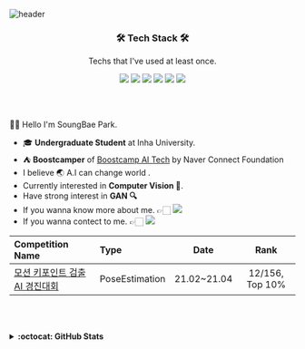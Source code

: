 ![header](https://capsule-render.vercel.app/api?type=waving&color=timeGradient&height=240&section=header&text=Hi,%20I'm%20SongBae🤗&fontSize=36&animation=fadeIn&fontAlignY=36)


<h3 align='center'>🛠 Tech Stack 🛠</h3>

<p align='center' font-weight='bold'> Techs that I've used at least once.</p>
<p align='center'>

<img src="https://img.shields.io/badge/C++-3766AB?style=flat&logo=C++&logoColor=white"> 
<img src="https://img.shields.io/badge/Python-3766AB?style=flat&logo=Python&logoColor=white"> 
<img src="https://img.shields.io/badge/Pytorch-FF3232?style=flat&logo=Pytorch&logoColor=white"> 
<img src="https://img.shields.io/badge/Tensorflow-FF8C0A?style=flat&logo=Tensorflow&logoColor=white"> 
<img src="https://img.shields.io/badge/Numpy-1E8449?style=flat&logo=Numpy&logoColor=white">
<img src="https://img.shields.io/badge/MySQL-FFD228?style=flat&logo=MySQL&logoColor=white">
</p>
<br></br>

👋🏻 Hello I'm SoungBae Park.
- 🎓 **Undergraduate Student** at Inha University.
- ⛺ **Boostcamper** of [Boostcamp AI Tech](https://boostcamp.connect.or.kr/program.html) by Naver Connect Foundation
- I believe 🌏 A.I can change world .
- Currently interested in **Computer Vision 👀**. 
- Have strong interest in **GAN 🔍**
- If you wanna know more about me. 👉🏻 <a href="https://songbae.oopy.io/"><img src="https://img.shields.io/badge/Blog-000000?style=flat&logo=Notion&logoColor=white"/></a>
- If you wanna contect to me. 👉🏻 <a href="mailto:sbag57800@gmail.com"><img src="https://img.shields.io/badge/Mail-FF5050?style=flat&logo=Gmail&logoColor=white&link="/></a>


|Competition Name|Type|Date|Rank|
|:---|:---|:---:|:---:|
|[모션 키포인트 검출 AI 경진대회](https://dacon.io/competitions/official/235701)|PoseEstimation|21.02~21.04|12/156, Top 10%|


<br></br>
<details markdown="1">
<summary><strong>:octocat: GitHub Stats</strong></summary>
<br/>
<p align = "center">
  <img src = "https://github-readme-stats.vercel.app/api?username=songbae&show_icons=true&theme=dracula&count_private=true&line_height=27">
  <img src = "https://github-readme-stats.vercel.app/api/top-langs/?username=songbae&hide=css,java,html,asp&theme=dracula&langs_count=4">
</p>
</details>
